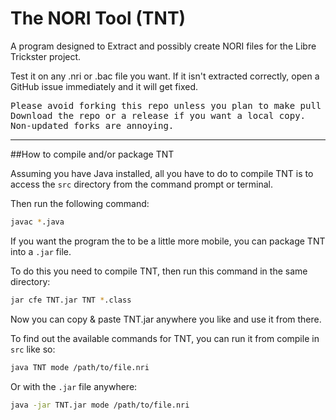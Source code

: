 The NORI Tool (TNT)
===================

A program designed to Extract and possibly create NORI
files for the Libre Trickster project.

Test it on any .nri or .bac file you want. If it isn't extracted correctly, 
open a GitHub issue immediately and it will get fixed.

<pre>
Please avoid forking this repo unless you plan to make pull request.
Download the repo or a release if you want a local copy.
Non-updated forks are annoying.
</pre>

------------------------------------
##How to compile and/or package TNT

Assuming you have Java installed, all you have to do to compile TNT is to 
access the `src` directory from the command prompt or terminal.

Then run the following command:
```bash
javac *.java
```

If you want the program the to be a little more mobile, you can package TNT 
into a `.jar` file.

To do this you need to compile TNT, then run this command in the same directory:
```bash
jar cfe TNT.jar TNT *.class
```

Now you can copy & paste TNT.jar anywhere you like and use it from there.

To find out the available commands for TNT, you can run it from compile in `src`
like so:
```bash
java TNT mode /path/to/file.nri
```

Or with the `.jar` file anywhere:
```bash
java -jar TNT.jar mode /path/to/file.nri
```
